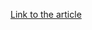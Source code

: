 [Link to the article](https://www.reversinglabs.com/blog/bipclip-malicious-pypi-packages-target-crypto-wallet-recovery-passwords)

